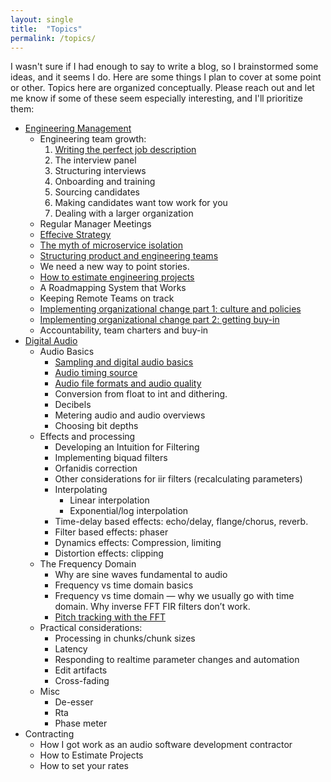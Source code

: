 ```yaml
---
layout: single
title:  "Topics"
permalink: /topics/
---
```


I wasn't sure if I had enough to say to write a blog, so I brainstormed some ideas, and it seems I do. Here are some things I plan to cover at some point or other. Topics here are organized conceptually. Please reach out and let me know if some of these seem especially interesting, and I'll prioritize them:

* [Engineering Management](/categories/#management)
	* Engineering team growth:
		1. [Writing the perfect job description](/management/engineering-team-growth-1-job-description/)
		2. The interview panel
		3. Structuring interviews
		4. Onboarding and training
		5. Sourcing candidates
		6. Making candidates want tow work for you
		7. Dealing with a larger organization
	* Regular Manager Meetings
	* [Effecive Strategy](/management/effective-strategy/)
	* [The myth of microservice isolation](/management/myth-of-micrservice-isolation/)
	* [Structuring product and engineering teams](/management/structuring-product-engineering-teams/)
	* We need a new way to point stories.
	* [How to estimate engineering projects](/management/how-to-estimate-engineering-projects/)
	* A Roadmapping System that Works
	* Keeping Remote Teams on track
	* [Implementing organizational change part 1: culture and policies](/management/Implementing-organizational-change-part-1-culture-and-policies/)
	* [Implementing organizational change part 2: getting buy-in](/management/Implementing-organizational-change-part-2-getting-buy-in/)
	* Accountability, team charters and buy-in
* [Digital Audio](/categories/#audio)
	* Audio Basics
		* [Sampling and digital audio basics](/audio/digital-audio-basics-sampling-analog-and-digital-conversion/)
		* [Audio timing source](/audio/audio-clocking-and-audio-video-synchronization/)
		* [Audio file formats and audio quality](/audio/audio-file-formats/)
		* Conversion from float to int and dithering.
		* Decibels
		* Metering audio and audio overviews
		* Choosing bit depths
	* Effects and processing
		* Developing an Intuition for Filtering
		* Implementing biquad filters
		* Orfanidis correction
		* Other considerations for iir filters (recalculating parameters)
		* Interpolating
			* Linear interpolation
			* Exponential/log interpolation
		* Time-delay based effects: echo/delay, flange/chorus, reverb.
		* Filter based effects: phaser
		* Dynamics effects: Compression, limiting
		* Distortion effects: clipping
	* The Frequency Domain
		* Why are sine waves fundamental to audio
		* Frequency vs time domain basics
		* Frequency vs time domain — why we usually go with time domain. Why inverse FFT FIR filters don’t work.
		* [Pitch tracking with the FFT](/audio/frequency-tracking-fft/)
	* Practical considerations:
		* Processing in chunks/chunk sizes
		* Latency
		* Responding to realtime parameter changes and automation
		* Edit artifacts
		* Cross-fading
	* Misc
		* De-esser
		* Rta
		* Phase meter
* Contracting
	* How I got work as an audio software development contractor
	* How to Estimate Projects
	* How to set your rates

